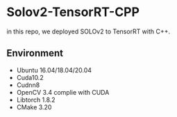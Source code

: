 # Solov2-TensorRT-CPP
in this repo, we  deployed SOLOv2 to TensorRT with C++.

## Environment
* Ubuntu 16.04/18.04/20.04
* Cuda10.2
* Cudnn8
* OpenCV 3.4 complie with CUDA
* Libtorch 1.8.2
* CMake 3.20



